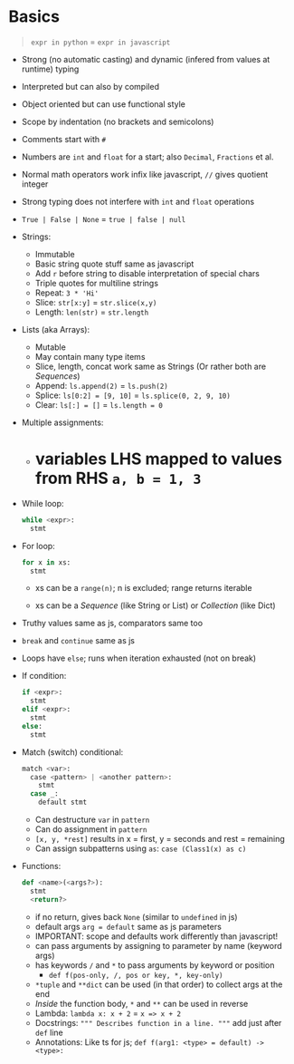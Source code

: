 # Basics

> `expr in python` = `expr in javascript`

- Strong (no automatic casting) and dynamic (infered from values at runtime) typing
- Interpreted but can also by compiled
- Object oriented but can use functional style
- Scope by indentation (no brackets and semicolons)

- Comments start with `#`
- Numbers are `int` and `float` for a start; also `Decimal`, `Fractions` et al.
- Normal math operators work infix like javascript, `//` gives quotient integer
- Strong typing does not interfere with `int` and `float` operations
- `True | False | None` = `true | false | null`

- Strings:

  - Immutable
  - Basic string quote stuff same as javascript
  - Add `r` before string to disable interpretation of special chars
  - Triple quotes for multiline strings
  - Repeat: `3 * 'Hi'`
  - Slice: `str[x:y]` = `str.slice(x,y)`
  - Length: `len(str)` = `str.length`

- Lists (aka Arrays):

  - Mutable
  - May contain many type items
  - Slice, length, concat work same as Strings (Or rather both are _Sequences_)
  - Append: `ls.append(2)` = `ls.push(2)`
  - Splice: `ls[0:2] = [9, 10]` = `ls.splice(0, 2, 9, 10)`
  - Clear: `ls[:] = []` = `ls.length = 0`

- Multiple assignments:

  - # variables LHS mapped to values from RHS `a, b = 1, 3`

- While loop:

  ```python
  while <expr>:
    stmt
  ```

- For loop:

  ```python
  for x in xs:
    stmt
  ```

  - xs can be a `range(n)`; n is excluded; range returns iterable

  - xs can be a _Sequence_ (like String or List) or _Collection_ (like Dict)

- Truthy values same as js, comparators same too

- `break` and `continue` same as js

- Loops have `else`; runs when iteration exhausted (not on break)

- If condition:

  ```python
  if <expr>:
    stmt
  elif <expr>:
    stmt
  else:
    stmt
  ```

- Match (switch) conditional:

  ```python
  match <var>:
    case <pattern> | <another pattern>:
      stmt
    case _:
      default stmt
  ```

  - Can destructure `var` in `pattern`
  - Can do assignment in `pattern`
  - `[x, y, *rest]` results in x = first, y = seconds and rest = remaining
  - Can assign subpatterns using `as`: `case (Class1(x) as c)`

- Functions:

  ```python
  def <name>(<args?>):
    stmt
    <return?>
  ```

  - if no return, gives back `None` (similar to `undefined` in js)
  - default args `arg = default` same as js parameters
  - IMPORTANT: scope and defaults work differently than javascript!
  - can pass arguments by assigning to parameter by name (keyword args)
  - has keywords `/` and `*` to pass arguments by keyword or position
    - `def f(pos-only, /, pos or key, *, key-only)`
  - `*tuple` and `**dict` can be used (in that order) to collect args at the end
  - _Inside_ the function body, `*` and `**` can be used in reverse
  - Lambda: `lambda x: x + 2` = `x => x + 2`
  - Docstrings: `""" Describes function in a line. """` add just after `def` line
  - Annotations: Like ts for js; `def f(arg1: <type> = default) -> <type>:`
